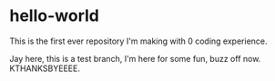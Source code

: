 # hello-world
This is the first ever repository I'm making with 0 coding experience.

Jay here, this is a test branch, I'm here for some fun, buzz off now. KTHANKSBYEEEE.

